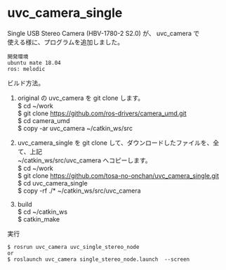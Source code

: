 # uvc_camera_single    
Single USB Stereo Camera (HBV-1780-2 S2.0) が、 uvc_camera で    
使える様に、プログラムを追加しました。   
    
    開発環境    
    ubuntu mate 18.04    
    ros: melodic    
    
ビルド方法。    
1. original の uvc_camera を git clone します。    
$ cd ~/work    
$ git clone https://github.com/ros-drivers/camera_umd.git    
$ cd camera_umd    
$ copy -ar uvc_camera ~/catkin_ws/src    
    
2. uvc_camera_single を git clone して、ダウンロードしたファイルを、全て、上記    
~/catkin_ws/src/uvc_camera へコピーします。    
$ cd ~/work    
$ git clone https://github.com/tosa-no-onchan/uvc_camera_single.git    
$ cd uvc_camera_single    
$ copy -rf ./* ~/catkin_ws/src/uvc_camera    
3. build    
$ cd ~/catkin_ws    
$ catkin_make    
    
実行    
    
    $ rosrun uvc_camera uvc_single_stereo_node    
    or    
    $ roslaunch uvc_camera single_stereo_node.launch  --screen    
